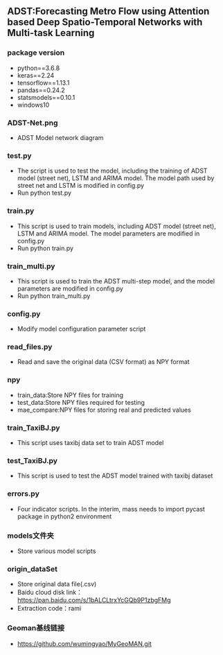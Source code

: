 ## ADST:Forecasting Metro Flow using Attention based Deep Spatio-Temporal Networks with Multi-task Learning

### package version
* python==3.6.8
* keras==2.24
* tensorflow==1.13.1
* pandas==0.24.2
* statsmodels==0.10.1
* windows10

### ADST-Net.png
* ADST Model network diagram

### test.py
* The script is used to test the model, including the training of ADST model (street net), LSTM and ARIMA model. The model path used by street net and LSTM is modified in config.py
* Run python test.py

### train.py
* This script is used to train models, including ADST model (street net), LSTM and ARIMA model. The model parameters are modified in config.py
* Run python train.py

### train_multi.py
* This script is used to train the ADST multi-step model, and the model parameters are modified in config.py
* Run python train_multi.py

### config.py
* Modify model configuration parameter script

### read_files.py
* Read and save the original data (CSV format) as NPY format

### npy
* train_data:Store NPY files for training
* test_data:Store NPY files required for testing
* mae_compare:NPY files for storing real and predicted values

### train_TaxiBJ.py
* This script uses taxibj data set to train ADST model

### test_TaxiBJ.py
* This script is used to test the ADST model trained with taxibj dataset

### errors.py
* Four indicator scripts. In the interim, mass needs to import pycast package in python2 environment

### models文件夹
* Store various model scripts 


### origin_dataSet
* Store original data file(.csv)
* Baidu cloud disk link：https://pan.baidu.com/s/1bALCLtrxYcGQb9P1zbgFMg 
* Extraction code：rami


### Geoman基线链接
* https://github.com/wumingyao/MyGeoMAN.git


